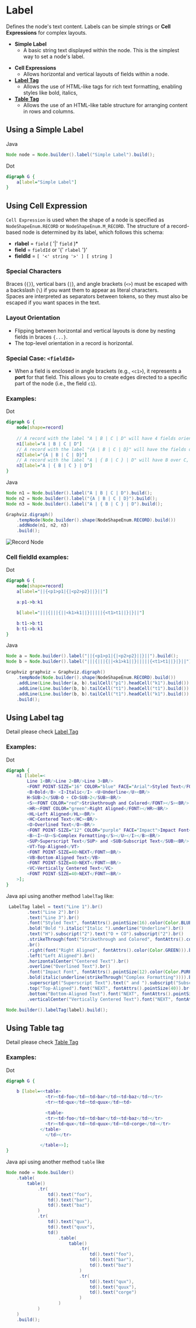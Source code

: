 # Label

Defines the node's text content. Labels can be simple strings or **Cell Expressions** for complex layouts.

* **Simple Label**
  * A basic string text displayed within the node. This is the simplest way to set a node's label.

- **Cell Expressions** 
  - Allows horizontal and vertical layouts of fields within a node.
- **[Label Tag](../LabelTag)**
  - Allows the use of HTML-like tags for rich text formatting, enabling styles like bold, italics,
- **[Table Tag](../Table)**
  - Allows the use of an HTML-like table structure for arranging content in rows and columns.

## Using a Simple Label

Java

```java
Node node = Node.builder().label("Simple Label").build();
```

Dot

```dot
digraph G {
	a[label="Simple Label"]
}
```

## Using Cell Expression

`Cell Expression` is used when the shape of a node is specified as `NodeShapeEnum.RECORD` or `NodeShapeEnum.M_RECORD`. The structure of a record-based node is determined by its label, which follows this schema:

- **rlabel** = `field` ( '|' `field` )*
- **field** = `fieldId` or '{' `rlabel` '}'
- **fieldId** = `[ '<' string '>' ] [ string ]`

### Special Characters

Braces (`{}`), vertical bars (`|`), and angle brackets (`<>`) must be escaped with a backslash (`\`) if you want them to appear as literal characters.  
Spaces are interpreted as separators between tokens, so they must also be escaped if you want spaces in the text.

### Layout Orientation

- Flipping between horizontal and vertical layouts is done by nesting fields in braces `{...}`.  
- The top-level orientation in a record is horizontal. 

### Special Case: `<fieldId>`

- When a field is enclosed in angle brackets (e.g., `<c1>`), it represents a **port** for that field. This allows you to create edges directed to a specific part of the node (i.e., the field `c1`).

### Examples:

Dot

```dot
digraph G {
	node[shape=record]
	
	// A record with the label "A | B | C | D" will have 4 fields oriented left to right.
    n1[label="A | B | C | D"]
    // A record with the label "{A | B | C | D}" will have the fields oriented top to bottom.
    n2[label="{A | B | C | D}"]
    // A record with the label "A | { B | C } | D" will have B over C, with A to the left and D to the right of B and C.
    n3[label="A | { B | C } | D"]
}
```

Java

```java
Node n1 = Node.builder().label("A | B | C | D").build();
Node n2 = Node.builder().label("{A | B | C | D}").build();
Node n3 = Node.builder().label("A | { B | C } | D").build();

Graphviz.digraph()
    .tempNode(Node.builder().shape(NodeShapeEnum.RECORD).build())
    .addNode(n1, n2, n3)
    .build();
```

![Record Node](../images/node_record.png)

### Cell fieldId examples:

Dot

```dot
digraph G {
    node[shape=record]
    a[label="||{<p1>p1|{|<p2>p2}||}||"]

    a:p1->b:k1

    b[label="|||{|||{||<k1>k1||}|||||{<t1>t1||}|}||"]

    b:t1->b:t1
    b:t1->b:k1
}
```

Java

```java
Node a = Node.builder().label("||{<p1>p1|{|<p2>p2}||}||").build();
Node b = Node.builder().label("|||{|||{||<k1>k1||}|||||{<t1>t1||}|}||").build();

Graphviz graphviz = Graphviz.digraph()
    .tempNode(Node.builder().shape(NodeShapeEnum.RECORD).build())
    .addLine(Line.builder(a, b).tailCell("p1").headCell("k1").build()) 
    .addLine(Line.builder(b, b).tailCell("t1").headCell("t1").build()) 
    .addLine(Line.builder(b, b).tailCell("t1").headCell("k1").build()) 
    .build();
```

## Using Label tag

Detail please check [Label Tag](../LabelTag)

### Examples:

Dot

```dot
digraph {
    n1 [label=< 
        Line 1<BR/>Line 2<BR/>Line 3<BR/>
        <FONT POINT-SIZE="16" COLOR="blue" FACE="Arial">Styled Text</FONT><BR/>
        <B>Bold</B> <I>Italic</I> <U>Underline</U><BR/>
        H<SUB>2</SUB>O + CO<SUB>2</SUB><BR/>
        <S><FONT COLOR="red">Strikethrough and Colored</FONT></S><BR/>
        <HR><FONT COLOR="green">Right Aligned</FONT></HR><BR/>
        <HL>Left Aligned</HL><BR/>
        <HC>Centered Text</HC><BR/>
        <O>Overlined Text</O><BR/>
        <FONT POINT-SIZE="12" COLOR="purple" FACE="Impact">Impact Font</FONT><BR/>
        <B><I><U><S>Complex Formatting</S></U></I></B><BR/>
        <SUP>Superscript Text</SUP> and <SUB>Subscript Text</SUB><BR/>
        <VT>Top-Aligned</VT>
        <FONT POINT-SIZE=40>NEXT</FONT><BR/>
        <VB>Bottom-Aligned Text</VB>
        <FONT POINT-SIZE=40>NEXT</FONT><BR/>
        <VC>Vertically Centered Text</VC>
        <FONT POINT-SIZE=40>NEXT</FONT><BR/>
    >];
}
```

Java api using another method `labelTag` like:

```java
 LabelTag label = text("Line 1").br()
        .text("Line 2").br()
        .text("Line 3").br()
        .font("Styled Text", fontAttrs().pointSize(16).color(Color.BLUE).face("Arial")).br()
        .bold("Bold ").italic("Italic ").underline("Underline").br()
        .text("H").subscript("2").text("O + CO").subscript("2").br()
        .strikeThrough(font("Strikethrough and Colored", fontAttrs().color(Color.RED)))
        .br()
        .right(font("Right Aligned", fontAttrs().color(Color.GREEN))).br()
        .left("Left Aligned").br()
        .horizontalCenter("Centered Text").br()
        .overline("Overlined Text").br()
        .font("Impact Font", fontAttrs().pointSize(12).color(Color.PURPLE).face("Impact")).br()
        .bold(italic(underline(strikeThrough("Complex Formatting")))).br()  // Correct order for Complex Formatting
        .superscript("Superscript Text").text(" and ").subscript("Subscript Text").br()
        .top("Top-Aligned").font("NEXT", fontAttrs().pointSize(40)).br()
        .bottom("Bottom-Aligned Text").font("NEXT", fontAttrs().pointSize(40)).br()
        .verticalCenter("Vertically Centered Text").font("NEXT", fontAttrs().pointSize(40));

Node.builder().labelTag(label).build();
```

## Using Table tag

Detail please check [Table Tag](../Table)

### Examples:

Dot

```dot
digraph G {

    b [label=<<table>
               <tr><td>foo</td><td>bar</td><td>baz</td></tr>
               <tr><td>qux</td><td>quux</td><td>

               <table>
               <tr><td>foo</td><td>bar</td><td>baz</td></tr>
               <tr><td>qux</td><td>quux</td><td>corge</td></tr>
             </table>
               </td></tr>

             </table>>];
}
```

Java api using another method `table` like

```java
Node node = Node.builder()
    .table(
        table()
            .tr(
                td().text("foo"),
                td().text("bar"),
                td().text("baz")
            )
            .tr(
                td().text("qux"),
                td().text("quux"),
                td()
                    .table(
                        table()
                            .tr(
                                td().text("foo"),
                                td().text("bar"),
                                td().text("baz")
                            )
                            .tr(
                                td().text("qux"),
                                td().text("quux"),
                                td().text("corge")
                            )
                    )
            )
    )
    .build();
```



